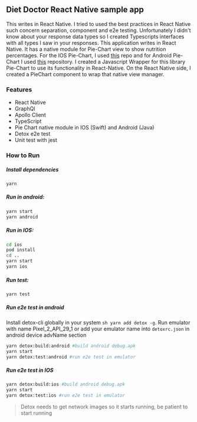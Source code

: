 ## Diet Doctor React Native sample app
This writes in React Native. I tried to used the best practices in React Native such concern separation, component and e2e testing. 
Unfortunately I didn't know about your response data types so I created Typescripts interfaces with all types I saw in your responses.
This application writes in React Native. It has a native module for Pie-Chart view to show nutrition percentages. For the IOS Pie-Chart, I used [this](https://github.com/danielgindi/Charts) repo and for Android Pie-Chart I used [this](https://github.com/PhilJay/MPAndroidChart/commit/f6a398b) repository. I created a Javascript Wrapper for this library Pie-Chart to use its functionality in React-Native. On the React Native side, I created a PieChart component to wrap that native view manager.


### Features

- React Native
- GraphQl 
- Apollo Client
- TypeScript
- Pie Chart native module in IOS (Swift) and Android (Java)
- Detox e2e test
- Unit test with jest

### How to Run

##### Install dependencies
```sh
yarn
```
##### Run in android:
```sh
yarn start
yarn android
```
##### Run in IOS:
```sh
cd ios
pod install
cd ..
yarn start
yarn ios
```
##### Run test:
```sh
yarn test
```
##### Run e2e test in android
Install detox-cli globally in your system ```sh yarn add detox -g```.
Run emulator with name Pixel_2_API_29_1 or add your emulator name into ```detoxrc.json``` in android device advName section

```sh
yarn detox:build:android #build android debug.apk
yarn start
yarn detox:test:android #run e2e test in emulator
```
##### Run e2e test in IOS

```sh
yarn detox:build:ios #build android debug.apk
yarn start
yarn detox:test:ios #run e2e test in emulator
```
> Detox needs to get network images so it starts running, be patient to start running 
